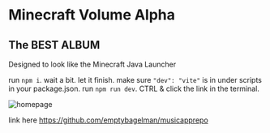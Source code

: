 # Minecraft Volume Alpha
## The BEST ALBUM

Designed to look like the Minecraft Java Launcher

run `npm i`.
wait a bit.
let it finish.
make sure `"dev": "vite"` is in under scripts in your package.json.
run `npm run dev`.
CTRL & click the link in the terminal.

![homepage](https://github.com/emptybagelman/Music-App/assets/80276062/5de93c85-db5b-4ea0-a023-1b8bb531eb6e)

link here https://github.com/emptybagelman/musicapprepo 